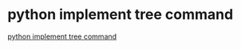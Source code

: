 # python implement tree command
[python implement tree command](https://aiwithcloud.com/2022/09/15/python_implement_tree_command/)